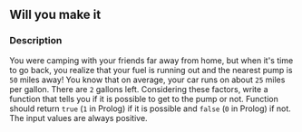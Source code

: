 ## Will you make it

### Description

You were camping with your friends far away from home, but when it's time to go back, you realize that your fuel is running out and the nearest pump is `50` miles away! You know that on average, your car runs on about `25` miles per gallon. There are `2` gallons left. Considering these factors, write a function that tells you if it is possible to get to the pump or not. Function should return `true` (`1` in Prolog) if it is possible and `false` (`0` in Prolog) if not. The input values are always positive.
